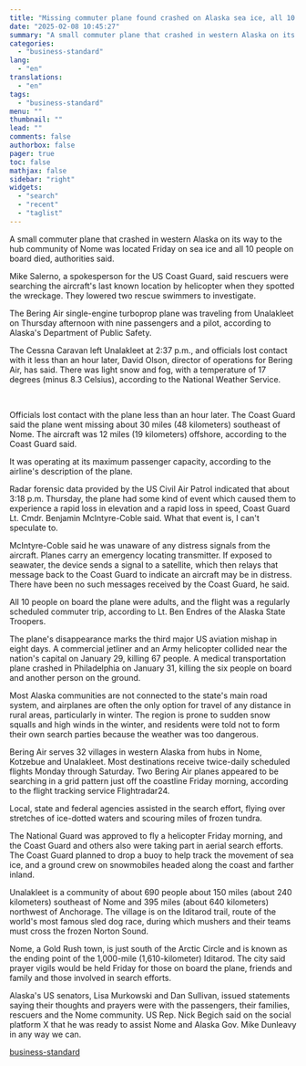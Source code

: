 ```yaml
---
title: "Missing commuter plane found crashed on Alaska sea ice, all 10 aboard dead"
date: "2025-02-08 10:45:27"
summary: "A small commuter plane that crashed in western Alaska on its way to the hub community of Nome was located Friday on sea ice and all 10 people on board died, authorities said. Mike Salerno, a spokesperson for the US Coast Guard, said rescuers were searching the aircraft's last known..."
categories:
  - "business-standard"
lang:
  - "en"
translations:
  - "en"
tags:
  - "business-standard"
menu: ""
thumbnail: ""
lead: ""
comments: false
authorbox: false
pager: true
toc: false
mathjax: false
sidebar: "right"
widgets:
  - "search"
  - "recent"
  - "taglist"
---
```


A small commuter plane that crashed in western Alaska on its way to the hub community of Nome was located Friday on sea ice and all 10 people on board died, authorities said.

Mike Salerno, a spokesperson for the US Coast Guard, said rescuers were searching the aircraft's last known location by helicopter when they spotted the wreckage. They lowered two rescue swimmers to investigate.

The Bering Air single-engine turboprop plane was traveling from Unalakleet on Thursday afternoon with nine passengers and a pilot, according to Alaska's Department of Public Safety.

The Cessna Caravan left Unalakleet at 2:37 p.m., and officials lost contact with it less than an hour later, David Olson, director of operations for Bering Air, has said. There was light snow and fog, with a temperature of 17 degrees (minus 8.3 Celsius), according to the National Weather Service.

 

Officials lost contact with the plane less than an hour later. The Coast Guard said the plane went missing about 30 miles (48 kilometers) southeast of Nome. The aircraft was 12 miles (19 kilometers) offshore, according to the Coast Guard said.

It was operating at its maximum passenger capacity, according to the airline's description of the plane.

Radar forensic data provided by the US Civil Air Patrol indicated that about 3:18 p.m. Thursday, the plane had some kind of event which caused them to experience a rapid loss in elevation and a rapid loss in speed, Coast Guard Lt. Cmdr. Benjamin McIntyre-Coble said. What that event is, I can't speculate to.

McIntyre-Coble said he was unaware of any distress signals from the aircraft. Planes carry an emergency locating transmitter. If exposed to seawater, the device sends a signal to a satellite, which then relays that message back to the Coast Guard to indicate an aircraft may be in distress. There have been no such messages received by the Coast Guard, he said.

All 10 people on board the plane were adults, and the flight was a regularly scheduled commuter trip, according to Lt. Ben Endres of the Alaska State Troopers.

The plane's disappearance marks the third major US aviation mishap in eight days. A commercial jetliner and an Army helicopter collided near the nation's capital on January 29, killing 67 people. A medical transportation plane crashed in Philadelphia on January 31, killing the six people on board and another person on the ground.

Most Alaska communities are not connected to the state's main road system, and airplanes are often the only option for travel of any distance in rural areas, particularly in winter. The region is prone to sudden snow squalls and high winds in the winter, and residents were told not to form their own search parties because the weather was too dangerous.

Bering Air serves 32 villages in western Alaska from hubs in Nome, Kotzebue and Unalakleet. Most destinations receive twice-daily scheduled flights Monday through Saturday. Two Bering Air planes appeared to be searching in a grid pattern just off the coastline Friday morning, according to the flight tracking service Flightradar24.

Local, state and federal agencies assisted in the search effort, flying over stretches of ice-dotted waters and scouring miles of frozen tundra.

The National Guard was approved to fly a helicopter Friday morning, and the Coast Guard and others also were taking part in aerial search efforts. The Coast Guard planned to drop a buoy to help track the movement of sea ice, and a ground crew on snowmobiles headed along the coast and farther inland.

Unalakleet is a community of about 690 people about 150 miles (about 240 kilometers) southeast of Nome and 395 miles (about 640 kilometers) northwest of Anchorage. The village is on the Iditarod trail, route of the world's most famous sled dog race, during which mushers and their teams must cross the frozen Norton Sound.

Nome, a Gold Rush town, is just south of the Arctic Circle and is known as the ending point of the 1,000-mile (1,610-kilometer) Iditarod. The city said prayer vigils would be held Friday for those on board the plane, friends and family and those involved in search efforts.

Alaska's US senators, Lisa Murkowski and Dan Sullivan, issued statements saying their thoughts and prayers were with the passengers, their families, rescuers and the Nome community. US Rep. Nick Begich said on the social platform X that he was ready to assist Nome and Alaska Gov. Mike Dunleavy in any way we can.

[business-standard](https://www.business-standard.com/world-news/missing-commuter-plane-found-crashed-on-alaska-sea-ice-all-10-aboard-dead-125020800072_1.html)
